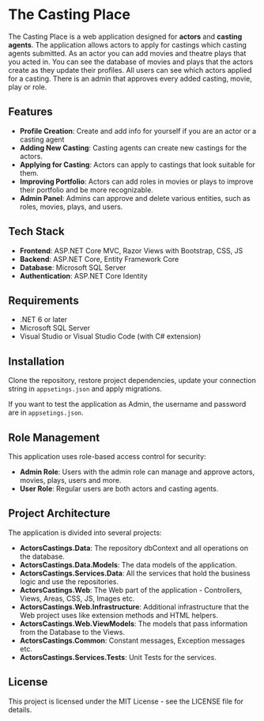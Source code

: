 The Casting Place
===================

The Casting Place is a web application designed for **actors** and **casting agents**. The application allows actors to apply for castings which casting agents submitted. As an actor you can add movies and theatre plays that you acted in. You can see the database of movies and plays that the actors create as they update their profiles. All users can see which actors applied for a casting. There is an admin that approves every added casting, movie, play or role.

Features
--------

-   **Profile Creation**: Create and add info for yourself if you are an actor or a casting agent
-   **Adding New Casting**: Casting agents can create new castings for the actors.
-   **Applying for Casting**: Actors can apply to castings that look suitable for them.
-   **Improving Portfolio**: Actors can add roles in movies or plays to improve their portfolio and be more recognizable.
-   **Admin Panel**: Admins can approve and delete various entities, such as roles, movies, plays, and users.
  
Tech Stack
----------

-   **Frontend**: ASP.NET Core MVC, Razor Views with Bootstrap, CSS, JS
-   **Backend**: ASP.NET Core, Entity Framework Core
-   **Database**: Microsoft SQL Server
-   **Authentication**: ASP.NET Core Identity

Requirements
------------

-   .NET 6 or later
-   Microsoft SQL Server
-   Visual Studio or Visual Studio Code (with C# extension)

Installation
------------

Clone the repository, restore project dependencies, update your connection string in `appsetings.json` and apply migrations.

If you want to test the application as Admin, the username and password are in `appsetings.json`.

Role Management
---------------

This application uses role-based access control for security:

-   **Admin Role**: Users with the admin role can manage and approve actors, movies, plays, users and more.
-   **User Role**: Regular users are both actors and casting agents.

Project Architecture
---------------

The application is divided into several projects:
-    **ActorsCastings.Data**: The repository dbContext and all operations on the database.
-    **ActorsCastings.Data.Models**: The data models of the application.
-    **ActorsCastings.Services.Data**: All the services that hold the business logic and use the repositories.
-    **ActorsCastings.Web**: The Web part of the application - Controllers, Views, Areas, CSS, JS, Images etc.
-    **ActorsCastings.Web.Infrastructure**: Additional infrastructure that the Web project uses like extension methods and HTML helpers.
-    **ActorsCastings.Web.ViewModels**: The models that pass information from the Database to the Views.
-    **ActorsCastings.Common**: Constant messages, Exception messages etc.
-    **ActorsCastings.Services.Tests**: Unit Tests for the services.

License
-------

This project is licensed under the MIT License - see the LICENSE file for details.
